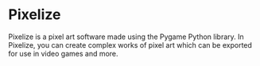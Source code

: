 # Pixelize #
Pixelize is a pixel art software made using the Pygame Python library. In Pixelize, you can create complex works of pixel art which can be exported for use in video games and more.
